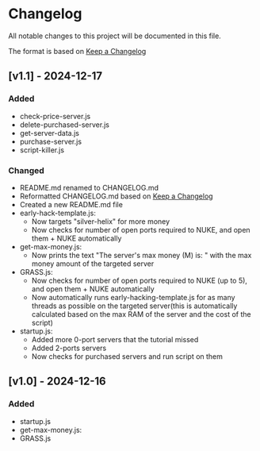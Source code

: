 # Changelog

All notable changes to this project will be documented in this file.

The format is based on [Keep a Changelog](https://keepachangelog.com/en/1.1.0/)

## [v1.1] - 2024-12-17

### Added

- check-price-server.js
- delete-purchased-server.js
- get-server-data.js
- purchase-server.js
- script-killer.js

### Changed

- README.md renamed to CHANGELOG.md
- Reformatted CHANGELOG.md based on [Keep a Changelog](https://keepachangelog.com/en/1.1.0/)
- Created a new README.md file
- early-hack-template.js:
    - Now targets "silver-helix" for more money
    - Now checks for number of open ports required to NUKE, and open them + NUKE automatically
- get-max-money.js:
    - Now prints the text "The server's max money (M) is: " with the max money amount of the targeted server
- GRASS.js:
    - Now checks for number of open ports required to NUKE (up to 5), and open them + NUKE automatically
    - Now automatically runs early-hacking-template.js for as many threads as possible on the targeted server(this is automatically calculated based on the max RAM of the server and the cost of the script)
- startup.js:
    - Added more 0-port servers that the tutorial missed
    - Added 2-ports servers
    - Now checks for purchased servers and run script on them

## [v1.0] - 2024-12-16

### Added

- startup.js 
- get-max-money.js:
- GRASS.js
